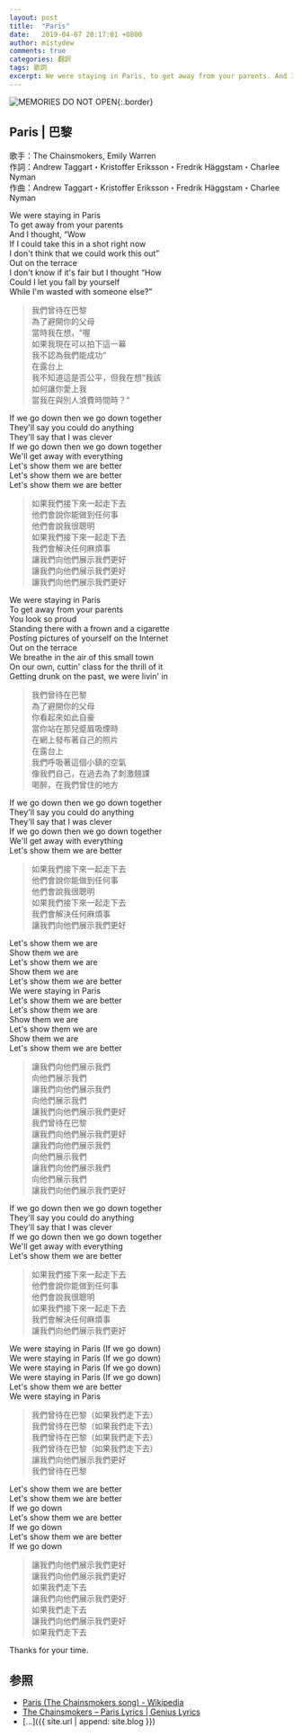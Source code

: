 ```yaml
---
layout: post
title:  "Paris"
date:   2019-04-07 20:17:01 +0800
author: mistydew
comments: true
categories: 翻訳
tags: 歌詞
excerpt: We were staying in Paris, to get away from your parents. And I thought, “Wow if I could take this in a shot right now, I don't think that we could work this out”. Out on the terrace. I don't know if it's fair but I thought “How could I let you fall by yourself, while I'm wasted with someone else?”
---
```

![MEMORIES DO NOT OPEN](https://raw.githubusercontent.com/mistydew/misc/master/cover/MEMORIES%20DO%20NOT%20OPEN.jpg){:.border}

## Paris | 巴黎

歌手：The Chainsmokers, Emily Warren<br>
作詞：Andrew Taggart・Kristoffer Eriksson・Fredrik Häggstam・Charlee Nyman<br>
作曲：Andrew Taggart・Kristoffer Eriksson・Fredrik Häggstam・Charlee Nyman

We were staying in Paris<br>
To get away from your parents<br>
And I thought, “Wow<br>
If I could take this in a shot right now<br>
I don't think that we could work this out”<br>
Out on the terrace<br>
I don't know if it's fair but I thought “How<br>
Could I let you fall by yourself<br>
While I'm wasted with someone else?”

> 我們曾待在巴黎<br>
> 為了避開你的父母<br>
> 當時我在想，“喔<br>
> 如果我現在可以拍下這一幕<br>
> 我不認為我們能成功“<br>
> 在露台上<br>
> 我不知道這是否公平，但我在想“我該<br>
> 如何讓你愛上我<br>
> 當我在與別人浪費時間時？“

If we go down then we go down together<br>
They'll say you could do anything<br>
They'll say that I was clever<br>
If we go down then we go down together<br>
We'll get away with everything<br>
Let's show them we are better<br>
Let's show them we are better<br>
Let's show them we are better

> 如果我們接下來一起走下去<br>
> 他們會說你能做到任何事<br>
> 他們會說我很聰明<br>
> 如果我們接下來一起走下去<br>
> 我們會解決任何麻煩事<br>
> 讓我們向他們展示我們更好<br>
> 讓我們向他們展示我們更好<br>
> 讓我們向他們展示我們更好

We were staying in Paris<br>
To get away from your parents<br>
You look so proud<br>
Standing there with a frown and a cigarette<br>
Posting pictures of yourself on the Internet<br>
Out on the terrace<br>
We breathe in the air of this small town<br>
On our own, cuttin' class for the thrill of it<br>
Getting drunk on the past, we were livin' in

> 我們曾待在巴黎<br>
> 為了避開你的父母<br>
> 你看起來如此自豪<br>
> 當你站在那兒蹙眉吸煙時<br>
> 在網上發布著自己的照片<br>
> 在露台上<br>
> 我們呼吸著這個小鎮的空氣<br>
> 像我們自己，在過去為了刺激翹課<br>
> 喝醉，在我們曾住的地方

If we go down then we go down together<br>
They'll say you could do anything<br>
They'll say that I was clever<br>
If we go down then we go down together<br>
We'll get away with everything<br>
Let's show them we are better

> 如果我們接下來一起走下去<br>
> 他們會說你能做到任何事<br>
> 他們會說我很聰明<br>
> 如果我們接下來一起走下去<br>
> 我們會解決任何麻煩事<br>
> 讓我們向他們展示我們更好

Let's show them we are<br>
Show them we are<br>
Let's show them we are<br>
Show them we are<br>
Let's show them we are better<br>
We were staying in Paris<br>
Let's show them we are better<br>
Let's show them we are<br>
Show them we are<br>
Let's show them we are<br>
Show them we are<br>
Let's show them we are better

> 讓我們向他們展示我們<br>
> 向他們展示我們<br>
> 讓我們向他們展示我們<br>
> 向他們展示我們<br>
> 讓我們向他們展示我們更好<br>
> 我們曾待在巴黎<br>
> 讓我們向他們展示我們更好<br>
> 讓我們向他們展示我們<br>
> 向他們展示我們<br>
> 讓我們向他們展示我們<br>
> 向他們展示我們<br>
> 讓我們向他們展示我們更好<br>

If we go down then we go down together<br>
They'll say you could do anything<br>
They'll say that I was clever<br>
If we go down then we go down together<br>
We'll get away with everything<br>
Let's show them we are better

> 如果我們接下來一起走下去<br>
> 他們會說你能做到任何事<br>
> 他們會說我很聰明<br>
> 如果我們接下來一起走下去<br>
> 我們會解決任何麻煩事<br>
> 讓我們向他們展示我們更好

We were staying in Paris (If we go down)<br>
We were staying in Paris (If we go down)<br>
We were staying in Paris (If we go down)<br>
We were staying in Paris (If we go down)<br>
Let's show them we are better<br>
We were staying in Paris

> 我們曾待在巴黎（如果我們走下去）<br>
> 我們曾待在巴黎（如果我們走下去）<br>
> 我們曾待在巴黎（如果我們走下去）<br>
> 我們曾待在巴黎（如果我們走下去）<br>
> 讓我們向他們展示我們更好<br>
> 我們曾待在巴黎

Let's show them we are better<br>
Let's show them we are better<br>
If we go down<br>
Let's show them we are better<br>
If we go down<br>
Let's show them we are better<br>
If we go down

> 讓我們向他們展示我們更好<br>
> 讓我們向他們展示我們更好<br>
> 如果我們走下去<br>
> 讓我們向他們展示我們更好<br>
> 如果我們走下去<br>
> 讓我們向他們展示我們更好<br>
> 如果我們走下去

Thanks for your time.

## 参照
* [Paris (The Chainsmokers song) - Wikipedia](https://en.wikipedia.org/wiki/Paris_(The_Chainsmokers_song))
* [The Chainsmokers – Paris Lyrics \| Genius Lyrics](https://genius.com/The-chainsmokers-paris-lyrics)
* [...]({{ site.url | append: site.blog }})
